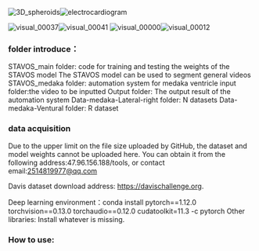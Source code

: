 ![3D_spheroids](https://github.com/KuiZeng/STAVOS/assets/139167726/4739e30b-ed4a-414a-9df5-428dd313f7a2)![electrocardiogram](https://github.com/KuiZeng/STAVOS/assets/139167726/b3a1650b-aab5-4d2c-8007-a1ad74d4af0f)

![visual_00037](https://github.com/KuiZeng/STAVOS/assets/139167726/75dcfa4e-06e3-492e-b0cd-505f9456b46e)![visual_00041](https://github.com/KuiZeng/STAVOS/assets/139167726/26c0e11b-b147-4ed9-950e-584d87e68c69)
![visual_00000](https://github.com/KuiZeng/STAVOS/assets/139167726/dd0debd6-fc0e-4e89-b5f0-cfea658537f9)![visual_00012](https://github.com/KuiZeng/STAVOS/assets/139167726/2a20d1c4-9d31-4f42-afe6-3f13290d302a)



### folder introduce：
STAVOS_main folder: code for training and testing the weights of the STAVOS model
The STAVOS model can be used to segment general videos
STAVOS_medaka folder: automation system for medaka ventricle
input folder:the video to be inputted
Output folder: The output result of the automation system
Data-medaka-Lateral-right folder: N datasets
Data-medaka-Ventural folder: R dataset


### data acquisition
Due to the upper limit on the file size uploaded by GitHub, the dataset and model weights cannot be uploaded here.
You can obtain it from the following address:47.96.156.188/tools, or contact email:2514819977@qq.com

Davis dataset download address: https://davischallenge.org.

Deep learning environment：conda install pytorch==1.12.0 torchvision==0.13.0 torchaudio==0.12.0 cudatoolkit=11.3 -c pytorch
Other libraries: Install whatever is missing.



### How to use:
  
